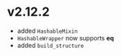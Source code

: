 # v2.12.2

* added `HashableMixin`
* `HashableWrapper` now supports __eq__
* added `build_structure`
